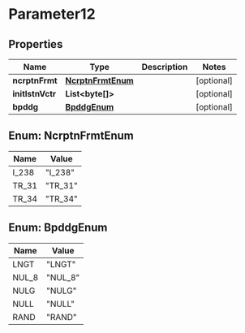 

# Parameter12

## Properties

Name | Type | Description | Notes
------------ | ------------- | ------------- | -------------
**ncrptnFrmt** | [**NcrptnFrmtEnum**](#NcrptnFrmtEnum) |  |  [optional]
**initlstnVctr** | **List&lt;byte[]&gt;** |  |  [optional]
**bpddg** | [**BpddgEnum**](#BpddgEnum) |  |  [optional]



## Enum: NcrptnFrmtEnum

Name | Value
---- | -----
I_238 | &quot;I_238&quot;
TR_31 | &quot;TR_31&quot;
TR_34 | &quot;TR_34&quot;



## Enum: BpddgEnum

Name | Value
---- | -----
LNGT | &quot;LNGT&quot;
NUL_8 | &quot;NUL_8&quot;
NULG | &quot;NULG&quot;
NULL | &quot;NULL&quot;
RAND | &quot;RAND&quot;



